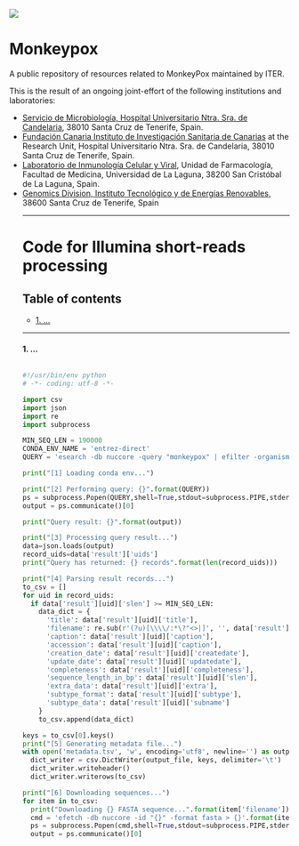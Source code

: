 <!-- ------------------ HEADER ------------------ -->
<!-- Developed and maintained by Genomics Division
<!-- of the Institute of Technology an Renewable Energy (ITER)
<!-- Tenerife, Canary Islands, SPAIN
<!-- See the "Contact us" section to collaborate with us to growth
<!-- this repository. ;=)

<!-- ------------------ SECTION ------------------ -->
<p align="left">
  <a href="https://github.com/genomicsITER/monkeypox" title="Instituto Tecnológico y de Energ&iacute;as Renovables (ITER) / Institute of Technology and Renewable Energy (ITER)">
    <img src="https://github.com/genomicsITER/monkeypox/blob/main/images/logos_GH.png" width="auto" /> 
      </a>
</p>

# Monkeypox
A public repository of resources related to MonkeyPox maintained by ITER.

This is the result of an ongoing joint-effort of the following institutions and laboratories:
<ul>
 <li><a href="https://www3.gobiernodecanarias.org/sanidad/scs/organica.jsp?idCarpeta=10b3ea46-541b-11de-9665-998e1388f7ed">Servicio de Microbiología, Hospital Universitario Ntra. Sra. de Candelaria</a>, 38010 Santa Cruz de Tenerife, Spain.</li>
 <li><a href="https://fciisc.org/">Fundación Canaria Instituto de Investigación Sanitaria de Canarias</a> at the Research Unit, Hospital Universitario Ntra. Sra. de Candelaria</a>, 38010 Santa Cruz de Tenerife, Spain.</li>
 <li><a href="https://portalciencia.ull.es/grupos/6361/detalle">Laboratorio de Inmunología Celular y Viral</a>, Unidad de Farmacología, Facultad de Medicina, Universidad de La Laguna, 38200 San Cristóbal de La Laguna, Spain.</li>
 <li><a href="https://www.iter.es/areas/area-genomica/">Genomics Division, Instituto Tecnológico y de Energías Renovables</a>, 38600 Santa Cruz de Tenerife, Spain

<hr>
<!-- ------------------ SECTION ------------------ -->

# Code for Illumina short-reads processing #
## Table of contents ##
<ul>
<li><a href="#1">1. ...</a></li>
</ul>

<hr>

<a name="1"></a>
#### 1. ...
```Python

#!/usr/bin/env python
# -*- coding: utf-8 -*-

import csv
import json
import re
import subprocess

MIN_SEQ_LEN = 190000
CONDA_ENV_NAME = 'entrez-direct'
QUERY = 'esearch -db nuccore -query "monkeypox" | efilter -organism "Monkeypox virus" -molecule "genomic" | efetch -format docsum -mode json'

print("[1] Loading conda env...")

print("[2] Performing query: {}".format(QUERY))
ps = subprocess.Popen(QUERY,shell=True,stdout=subprocess.PIPE,stderr=subprocess.STDOUT)
output = ps.communicate()[0]

print("Query result: {}".format(output))

print("[3] Processing query result...")
data=json.loads(output)
record_uids=data['result']['uids']
print("Query has returned: {} records".format(len(record_uids)))

print("[4] Parsing result records...")
to_csv = []
for uid in record_uids:
  if data['result'][uid]['slen'] >= MIN_SEQ_LEN:
    data_dict = {
      'title': data['result'][uid]['title'],
      'filename': re.sub(r'(?u)[\\\\/:*\?"<>|]', '', data['result'][uid]['title']).replace(', complete genome', '').replace(', partial genome', '').replace(" ", "_") + '.fasta',
      'caption': data['result'][uid]['caption'],
      'accession': data['result'][uid]['caption'],
      'creation_date': data['result'][uid]['createdate'],
      'update_date': data['result'][uid]['updatedate'],
      'completeness': data['result'][uid]['completeness'],
      'sequence_length_in_bp': data['result'][uid]['slen'],
      'extra_data': data['result'][uid]['extra'],
      'subtype_format': data['result'][uid]['subtype'],
      'subtype_data': data['result'][uid]['subname']
    }
    to_csv.append(data_dict)

keys = to_csv[0].keys()
print("[5] Generating metadata file...")
with open('metadata.tsv', 'w', encoding='utf8', newline='') as output_file:
  dict_writer = csv.DictWriter(output_file, keys, delimiter='\t')
  dict_writer.writeheader()
  dict_writer.writerows(to_csv)

print("[6] Downloading sequences...")
for item in to_csv:
  print("Downloading {} FASTA sequence...".format(item['filename']))
  cmd = 'efetch -db nuccore -id "{}" -format fasta > {}'.format(item['accession'], item['filename'])
  ps = subprocess.Popen(cmd,shell=True,stdout=subprocess.PIPE,stderr=subprocess.STDOUT)
  output = ps.communicate()[0]
```
  
